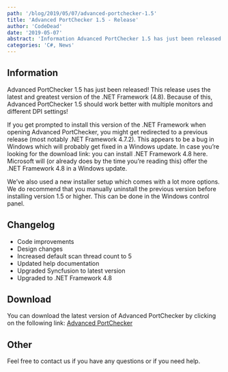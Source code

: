 ```yaml
---
path: '/blog/2019/05/07/advanced-portchecker-1.5'
title: 'Advanced PortChecker 1.5 - Release'
author: 'CodeDead'
date: '2019-05-07'
abstract: 'Information Advanced PortChecker 1.5 has just been released! This release uses the latest and greatest version of the .NET Framework (4.8). Because of this, Advanced PortChecker 1.5 should work better with multiple monitors and different DPI settings! If you get...'
categories: 'C#, News'
---
```


## Information

Advanced PortChecker 1.5 has just been released! This release uses the latest and greatest version of the .NET Framework (4.8). Because of this, Advanced PortChecker 1.5 should work better with multiple monitors and different DPI settings!

If you get prompted to install this version of the .NET Framework when opening Advanced PortChecker, you might get redirected to a previous release (most notably .NET Framework 4.7.2). This appears to be a bug in Windows which will probably get fixed in a Windows update. In case you’re looking for the download link: you can install .NET Framework 4.8 here. Microsoft will (or already does by the time you’re reading this) offer the .NET Framework 4.8 in a Windows update.

We’ve also used a new installer setup which comes with a lot more options. We do recommend that you manually uninstall the previous version before installing version 1.5 or higher. This can be done in the Windows control panel.

## Changelog

- Code improvements
- Design changes
- Increased default scan thread count to 5
- Updated help documentation
- Upgraded Syncfusion to latest version
- Upgraded to .NET Framework 4.8

## Download

You can download the latest version of Advanced PortChecker by clicking on the following link:
<a href="/software/advanced-portchecker">Advanced PortChecker</a>

## Other

Feel free to contact us if you have any questions or if you need help.
